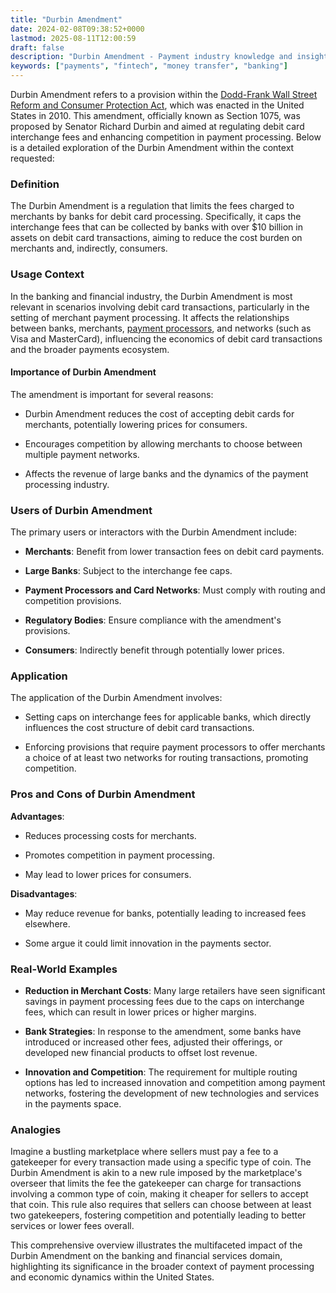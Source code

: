```yaml
---
title: "Durbin Amendment"
date: 2024-02-08T09:38:52+0000
lastmod: 2025-08-11T12:00:59
draft: false
description: "Durbin Amendment - Payment industry knowledge and insights"
keywords: ["payments", "fintech", "money transfer", "banking"]
---
```


Durbin Amendment refers to a provision within the [Dodd-Frank Wall Street Reform and Consumer Protection Act](https://faisalkhanllc.xyz/resources/payments-wiki/d/dodd-frank-act/), which was enacted in the United States in 2010. This amendment, officially known as Section 1075, was proposed by Senator Richard Durbin and aimed at regulating debit card interchange fees and enhancing competition in payment processing. Below is a detailed exploration of the Durbin Amendment within the context requested:

### Definition

The Durbin Amendment is a regulation that limits the fees charged to merchants by banks for debit card processing. Specifically, it caps the interchange fees that can be collected by banks with over $10 billion in assets on debit card transactions, aiming to reduce the cost burden on merchants and, indirectly, consumers.

### Usage Context

In the banking and financial industry, the Durbin Amendment is most relevant in scenarios involving debit card transactions, particularly in the setting of merchant payment processing. It affects the relationships between banks, merchants, [payment processors](https://faisalkhanllc.xyz/resources/payments-wiki/p/payment-processor/), and networks (such as Visa and MasterCard), influencing the economics of debit card transactions and the broader payments ecosystem.

#### Importance of Durbin Amendment

The amendment is important for several reasons:

- Durbin Amendment reduces the cost of accepting debit cards for merchants, potentially lowering prices for consumers.

- Encourages competition by allowing merchants to choose between multiple payment networks.

- Affects the revenue of large banks and the dynamics of the payment processing industry.

### Users of Durbin Amendment

The primary users or interactors with the Durbin Amendment include:

- **Merchants**: Benefit from lower transaction fees on debit card payments.

- **Large Banks**: Subject to the interchange fee caps.

- **Payment Processors and Card Networks**: Must comply with routing and competition provisions.

- **Regulatory Bodies**: Ensure compliance with the amendment's provisions.

- **Consumers**: Indirectly benefit through potentially lower prices.

### Application

The application of the Durbin Amendment involves:

- Setting caps on interchange fees for applicable banks, which directly influences the cost structure of debit card transactions.

- Enforcing provisions that require payment processors to offer merchants a choice of at least two networks for routing transactions, promoting competition.

### Pros and Cons of Durbin Amendment

**Advantages**:

- Reduces processing costs for merchants.

- Promotes competition in payment processing.

- May lead to lower prices for consumers.

**Disadvantages**:

- May reduce revenue for banks, potentially leading to increased fees elsewhere.

- Some argue it could limit innovation in the payments sector.

### Real-World Examples

- **Reduction in Merchant Costs**: Many large retailers have seen significant savings in payment processing fees due to the caps on interchange fees, which can result in lower prices or higher margins.

- **Bank Strategies**: In response to the amendment, some banks have introduced or increased other fees, adjusted their offerings, or developed new financial products to offset lost revenue.

- **Innovation and Competition**: The requirement for multiple routing options has led to increased innovation and competition among payment networks, fostering the development of new technologies and services in the payments space.

### Analogies

Imagine a bustling marketplace where sellers must pay a fee to a gatekeeper for every transaction made using a specific type of coin. The Durbin Amendment is akin to a new rule imposed by the marketplace's overseer that limits the fee the gatekeeper can charge for transactions involving a common type of coin, making it cheaper for sellers to accept that coin. This rule also requires that sellers can choose between at least two gatekeepers, fostering competition and potentially leading to better services or lower fees overall.

This comprehensive overview illustrates the multifaceted impact of the Durbin Amendment on the banking and financial services domain, highlighting its significance in the broader context of payment processing and economic dynamics within the United States.